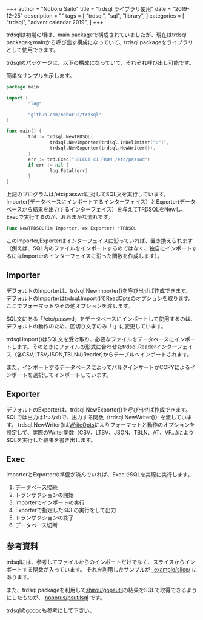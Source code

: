 +++
author = "Noboru Saito"
title = "trdsql ライブラリ使用"
date = "2019-12-25"
description = ""
tags = [
    "trdsql",
    "sql",
    "library",
]
categories = [
    "trdsql",
    "advent calendar 2019",
]
+++

trdsqlは初期の頃は、main packageで構成されていましたが、現在はtrdsql packageをmainから呼び出す構成になっていて、trdsql packageをライブラリとして使用できます。

trdsqlのパッケージは、以下の構成になっていて、それぞれ呼び出し可能です。

簡単なサンプルを示します。

```go
package main

import (
        "log"

        "github.com/noborus/trdsql"
)

func main() {
        trd := trdsql.NewTRDSQL(
                trdsql.NewImporter(trdsql.InDelimiter(":")),
                trdsql.NewExporter(trdsql.NewWriter()),
        )
        err := trd.Exec("SELECT c1 FROM /etc/passwd")
        if err != nil {
                log.Fatal(err)
        }
}
```

上記のプログラムは/etc/passwdに対してSQL文を実行しています。
Importer(データベースにインポートするインターフェイス）とExporter(データベースから結果を出力するインターフェイス）を与えてTRDSQLをNewし、Execで実行するのが、おおまかな流れです。

```go
func NewTRDSQL(im Importer, ex Exporter) *TRDSQL
```

このImporter,Exporterはインターフェイスに沿っていれば、置き換えられます（例えば、SQL内のファイルをインポートするのではなく、独自にインポートするにはImporterのインターフェイスに沿った関数を作成します）。

## Importer

デフォルトのImporterは、trdsql.NewImporter()を呼び出せば作成できます。
デフォルトのImporterはtrdsql.Import()で[ReadOpts](https://godoc.org/github.com/noborus/trdsql#ReadOpts)のオプションを取ります。ここでフォーマットやその他オプションを渡します。

SQL文にある「/etc/passwd」をデータベースにインポートして使用するのは、デフォルトの動作のため、区切り文字のみ「:」に変更しています。

trdsql.Import()はSQL文を受け取り、必要なファイルをデータベースにインポートします。そのときにファイルの形式に合わせたtrdsql.Readerインターフェイス（各CSV,LTSV,JSON,TBLNのReader)からテーブルへインポートされます。

また、インポートするデータベースによってバルクインサートかCOPYによるインポートを選択してインポートしています。

## Exporter

デフォルトのExporterは、trdsql.NewExporter()を呼び出せば作成できます。
SQLでは出力は1つなので、出力する関数（trdsql.NewWriter()）を渡しています。
trdsql.NewWriter()は[WriteOpts](https://godoc.org/github.com/noborus/trdsql#WriteOpts)によりフォーマットと動作のオプションを設定して、実際のWriter関数（CSV、LTSV、JSON、TBLN、AT、VF...)によりSQLを実行した結果を書き出します。

## Exec

ImporterとExporterの準備が済んでいれば、ExecでSQLを実際に実行します。

1. データベース接続
1. トランザクションの開始
1. Importerでインポートの実行
1. Exporterで指定したSQLの実行をして出力
1. トランザクションの終了
1. データベース切断

## 参考資料

trdsqlには、参考してファイルからのインポートだけでなく、スライスからインポートする関数が入っています。
それを利用したサンプルが [_example/slice/](https://github.com/noborus/trdsql/blob/master/_example/slice/main.go "github.com/noborus/trdsql/blob/master/_example/slice/main.go") にあります。


また、trdsql packageを利用して[shirou/gopsutil](https://github.com/shirou/gopsutil "github.com/shirou/gopsutil")の結果をSQLで取得できるようにしたものが、
[noborus/psutilsql](https://github.com/noborus/psutilsql "github.com/noborus/psutilsql") です。

trdsqlの[godoc](https://godoc.org/github.com/noborus/trdsql "godoc.org/github.com/noborus/trdsql")も参考にして下さい。
